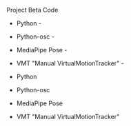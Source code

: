 Project Beta Code

- Python -
- Python-osc -
- MediaPipe Pose - 
- VMT "Manual VirtualMotionTracker" - 


- Python



- Python-osc



- MediaPipe Pose



- VMT "Manual VirtualMotionTracker"
